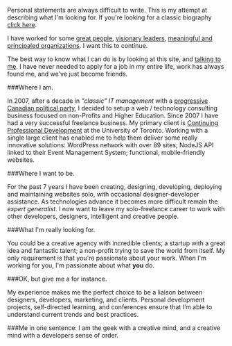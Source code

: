 Personal statements are always difficult to write. This is my attempt at describing what I'm looking for. If you're looking for a classic biography <a href="/classic-biography">click here</a>.

I have worked for some <a href="http://www.cpd.utoronto.ca" target="_blank">great people</a>, <a href="http://en.wikipedia.org/wiki/Jack_Layton" target="_blank">visionary leaders</a>, <a href="http://www.usw.ca" target="_blank">meaningful and principaled organizations</a>. I want this to continue.

The best way to know what I can do is by looking at this site, and <a href="mailto:web@jiggins.ca">talking to me</a>. I have never needed to apply for a job in my entire life, work has always found me, and we've just become friends.

###Where I am.

In 2007, after a decade in *"classic" IT management* with a <a href="http://ndp.ca" target="_blank">progressive Canadian political party</a>, I decided to setup a web / technology consulting business focused on non-Profits and Higher Education. Since 2007 I have had a very successful freelance business. My primary client is <a href="http://www.cpd.utoronto.ca">Continuing Professional Development</a> at the University of Toronto. Working with a single large client has enabled me to help them deliver some really innovative solutions: WordPress network with over 89 sites; NodeJS API linked to their Event Management System; functional, mobile-friendly websites.

###Where I want to be. 

For the past 7 years I have been creating, designing, developing, deploying and maintaining websites solo, with occasional designer-developer assistance. As technologies advance it becomes more difficult remain the *expert generalist*. I now want to leave my solo-freelance career to work with other developers, designers, intelligent and creative people.

###What I'm really looking for.

You could be a creative agency with incredible clients; a startup with a great idea and fantastic talent; a non-profit trying to save the world from itself. My only requirement is that you're passionate about your work. When I'm working for you, I'm passionate about what **you** do.

###OK, but give me a for instance.

My experience makes me the perfect choice to be a liaison between designers, developers, marketing, and clients.  Personal development projects, self-directed learning, and conferences ensure that I’m able to understand current trends and best practices.

###Me in one sentence:
I am the geek with a creative mind, and a creative mind with a developers sense of order. 
